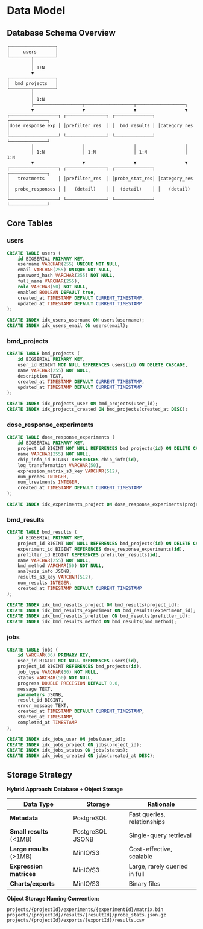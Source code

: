 # Data Model

## Database Schema Overview

```
┌─────────────────┐
│     users       │
└────────┬────────┘
         │
         │ 1:N
         ▼
┌─────────────────┐
│  bmd_projects   │
└────────┬────────┘
         │
         │ 1:N
         ├──────────────────┬──────────────────┬──────────────────┐
         ▼                  ▼                  ▼                  ▼
┌──────────────────┐ ┌───────────────┐ ┌──────────────┐ ┌──────────────┐
│dose_response_exp │ │prefilter_res  │ │  bmd_results │ │category_res  │
└──────────────────┘ └───────────────┘ └──────────────┘ └──────────────┘
         │                  │                  │                  │
         │ 1:N              │ 1:N              │ 1:N              │ 1:N
         ▼                  ▼                  ▼                  ▼
┌──────────────────┐ ┌───────────────┐ ┌──────────────┐ ┌──────────────┐
│   treatments     │ │prefilter_res  │ │probe_stat_res│ │category_res  │
│  probe_responses │ │   (detail)    │ │  (detail)    │ │   (detail)   │
└──────────────────┘ └───────────────┘ └──────────────┘ └──────────────┘
```

## Core Tables

### users
```sql
CREATE TABLE users (
    id BIGSERIAL PRIMARY KEY,
    username VARCHAR(255) UNIQUE NOT NULL,
    email VARCHAR(255) UNIQUE NOT NULL,
    password_hash VARCHAR(255) NOT NULL,
    full_name VARCHAR(255),
    role VARCHAR(50) NOT NULL,
    enabled BOOLEAN DEFAULT true,
    created_at TIMESTAMP DEFAULT CURRENT_TIMESTAMP,
    updated_at TIMESTAMP DEFAULT CURRENT_TIMESTAMP
);

CREATE INDEX idx_users_username ON users(username);
CREATE INDEX idx_users_email ON users(email);
```

### bmd_projects
```sql
CREATE TABLE bmd_projects (
    id BIGSERIAL PRIMARY KEY,
    user_id BIGINT NOT NULL REFERENCES users(id) ON DELETE CASCADE,
    name VARCHAR(255) NOT NULL,
    description TEXT,
    created_at TIMESTAMP DEFAULT CURRENT_TIMESTAMP,
    updated_at TIMESTAMP DEFAULT CURRENT_TIMESTAMP
);

CREATE INDEX idx_projects_user ON bmd_projects(user_id);
CREATE INDEX idx_projects_created ON bmd_projects(created_at DESC);
```

### dose_response_experiments
```sql
CREATE TABLE dose_response_experiments (
    id BIGSERIAL PRIMARY KEY,
    project_id BIGINT NOT NULL REFERENCES bmd_projects(id) ON DELETE CASCADE,
    name VARCHAR(255) NOT NULL,
    chip_info_id BIGINT REFERENCES chip_info(id),
    log_transformation VARCHAR(50),
    expression_matrix_s3_key VARCHAR(512),
    num_probes INTEGER,
    num_treatments INTEGER,
    created_at TIMESTAMP DEFAULT CURRENT_TIMESTAMP
);

CREATE INDEX idx_experiments_project ON dose_response_experiments(project_id);
```

### bmd_results
```sql
CREATE TABLE bmd_results (
    id BIGSERIAL PRIMARY KEY,
    project_id BIGINT NOT NULL REFERENCES bmd_projects(id) ON DELETE CASCADE,
    experiment_id BIGINT REFERENCES dose_response_experiments(id),
    prefilter_id BIGINT REFERENCES prefilter_results(id),
    name VARCHAR(255) NOT NULL,
    bmd_method VARCHAR(50) NOT NULL,
    analysis_info JSONB,
    results_s3_key VARCHAR(512),
    num_results INTEGER,
    created_at TIMESTAMP DEFAULT CURRENT_TIMESTAMP
);

CREATE INDEX idx_bmd_results_project ON bmd_results(project_id);
CREATE INDEX idx_bmd_results_experiment ON bmd_results(experiment_id);
CREATE INDEX idx_bmd_results_prefilter ON bmd_results(prefilter_id);
CREATE INDEX idx_bmd_results_method ON bmd_results(bmd_method);
```

### jobs
```sql
CREATE TABLE jobs (
    id VARCHAR(36) PRIMARY KEY,
    user_id BIGINT NOT NULL REFERENCES users(id),
    project_id BIGINT REFERENCES bmd_projects(id),
    job_type VARCHAR(50) NOT NULL,
    status VARCHAR(50) NOT NULL,
    progress DOUBLE PRECISION DEFAULT 0.0,
    message TEXT,
    parameters JSONB,
    result_id BIGINT,
    error_message TEXT,
    created_at TIMESTAMP DEFAULT CURRENT_TIMESTAMP,
    started_at TIMESTAMP,
    completed_at TIMESTAMP
);

CREATE INDEX idx_jobs_user ON jobs(user_id);
CREATE INDEX idx_jobs_project ON jobs(project_id);
CREATE INDEX idx_jobs_status ON jobs(status);
CREATE INDEX idx_jobs_created ON jobs(created_at DESC);
```

## Storage Strategy

**Hybrid Approach: Database + Object Storage**

| Data Type | Storage | Rationale |
|-----------|---------|-----------|
| **Metadata** | PostgreSQL | Fast queries, relationships |
| **Small results** (<1MB) | PostgreSQL JSONB | Single-query retrieval |
| **Large results** (>1MB) | MinIO/S3 | Cost-effective, scalable |
| **Expression matrices** | MinIO/S3 | Large, rarely queried in full |
| **Charts/exports** | MinIO/S3 | Binary files |

**Object Storage Naming Convention:**
```
projects/{projectId}/experiments/{experimentId}/matrix.bin
projects/{projectId}/results/{resultId}/probe_stats.json.gz
projects/{projectId}/exports/{exportId}/results.csv
```
